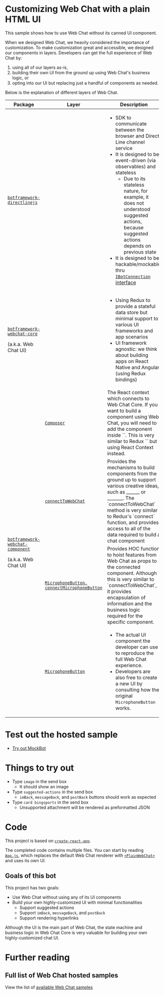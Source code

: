# Customizing Web Chat with a plain HTML UI

This sample shows how to use Web Chat without its canned UI component.

When we designed Web Chat, we heavily considered the importance of customization. To make customization great and accessible, we designed our components in layers. Developers can get the full experience of Web Chat by:

1. using all of our layers as-is,
2. building their own UI from the ground up using Web Chat's business logic, or
3. opting into our UI but replacing just a handful of components as needed.

Below is the explanation of different layers of Web Chat.

<table>
   <thead>
      <tr>
         <th>Package</th>
         <th>Layer</th>
         <th>Description</th>
      </tr>
   </thead>
   <tbody>
      <tr>
         <td>
            <a href="https://github.com/Microsoft/BotFramework-DirectLineJS">
               <code>botframework-directlinejs</code>
            </a>
         </td>
         <td></td>
         <td>
            <ul>
               <li>SDK to communicate between the browser and Direct Line channel service</li>
               <li>
                  It is designed to be event-driven (via observables) and stateless
                  <ul>
                     <li>Due to its stateless nature, for example, it does not understood suggested actions, because suggested actions depends on previous state</li>
                  </ul>
               </li>
               <li>
                  It is designed to be hackable/mockable thru <a href="https://github.com/microsoft/BotFramework-DirectLineJS/blob/master/src/directLine.ts#L381"><code>IBotConnection</code> interface</a>
               </li>
            </ul>
         </td>
      </tr>
      <tr>
         <td>
            <p>
               <a href="https://github.com/Microsoft/BotFramework-WebChat/tree/master/packages/core">
                  <code>botframework-webchat-core</code>
               </a>
            </p>
            <p>
               (a.k.a. Web Chat UI)
            </p>
         </td>
         <td></td>
         <td>
            <ul>
               <li>Using Redux to provide a stateful data store but minimal support to various UI frameworks and app scenarios</li>
               <li>UI framework agnostic: we think about building apps on React Native and Angular (using Redux bindings)</li>
            </ul>
         </td>
      </tr>
      <tr>
         <td rowspan="4">
            <p>
               <a href="https://github.com/Microsoft/BotFramework-WebChat/tree/master/packages/component">
                  <code>botframework-webchat-component</code>
               </a>
            </p>
            <p>
               (a.k.a. Web Chat UI)
            </p>
         </td>
         <td>
            <a href="https://github.com/Microsoft/BotFramework-WebChat/blob/master/packages/component/src/Composer.js">
               <code>Composer</code>
            </a>
         </td>
         <td>
            The React context which connects to Web Chat Core. If you want to build a component using Web Chat, you will need to add the component inside `<Composer>`. This is very similar to Redux `<Provider>` but using React Context instead.
         </td>
      </tr>
      <tr>
         <td>
            <a href="https://github.com/Microsoft/BotFramework-WebChat/blob/master/packages/component/src/connectToWebChat.js">
               <code>connectToWebChat</code>
            </a>
         </td>
         <td>
            Provides the mechanisms to build components from the ground up to support various creative ideas, such as ______ or _______. The `connectToWebChat` method is very similar to Redux's `connect` function, and provides access to all of the data required to build a chat component
         </td>
      </tr>
      <tr>
         <td>
            <a href="https://github.com/Microsoft/BotFramework-WebChat/blob/master/packages/component/src/SendBox/MicrophoneButton.js">
               <code>MicrophoneButton.<br />connectMicrophoneButton</code>
            </a>
         </td>
         <td>
            Provides HOC function to hoist features from Web Chat as props to the connected component. Although this is very similar to `connectToWebChat`, it provides encapsulation of information and the business logic required for the specific component.
         </td>
      </tr>
      <tr>
         <td>
            <a href="https://github.com/Microsoft/BotFramework-WebChat/blob/master/packages/component/src/SendBox/MicrophoneButton.js">
               <code>MicrophoneButton</code>
            </a>
         </td>
         <td>
            <ul>
               <li>The actual UI component the developer can use to reproduce the full Web Chat experience.</li>
               <li>Developers are also free to create a new UI by consulting how the original <code>MicrophoneButton</code> works.</li>
            </ul>
         </td>
      </tr>
   </tbody>
</table>

# Test out the hosted sample

-  [Try out MockBot](https://microsoft.github.io/BotFramework-WebChat/19.customization-plain-ui)

# Things to try out

-  Type `image` in the send box
   -  It should show an image
-  Type `suggested-actions` in the send box
   -  `imBack`, `messageBack`, and `postBack` buttons should work as expected
-  Type `card bingsports` in the send box
   -  Unsupported attachment will be rendered as preformatted JSON

# Code

This project is based on [`create-react-app`](https://github.com/facebook/create-react-app).

The completed code contains multiple files. You can start by reading [`App.js`](https://github.com/Microsoft/BotFramework-WebChat/tree/master/samples/19.customization-plain-ui/src/App.js), which replaces the default Web Chat renderer with [`<PlainWebChat>`](https://github.com/Microsoft/BotFramework-WebChat/tree/master/samples/19.customization-plain-ui/src/PlainWebChat.js) and uses its own UI.

## Goals of this bot

This project has two goals:

-  Use Web Chat without using any of its UI components
-  Build your own highly-customized UI with minimal functionalities
   -  Support suggested actions
   -  Support `imBack`, `messageBack`, and `postBack`
   -  Support rendering hyperlinks

Although the UI is the main part of Web Chat, the state machine and business logic in Web Chat Core is very valuable for building your own highly-customized chat UI.

# Further reading

## Full list of Web Chat hosted samples

View the list of [available Web Chat samples](https://github.com/Microsoft/BotFramework-WebChat/tree/master/samples)
